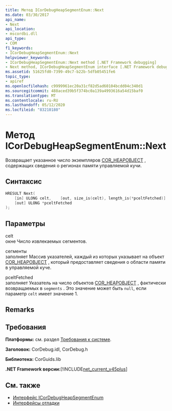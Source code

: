 ```yaml
---
title: Метод ICorDebugHeapSegmentEnum::Next
ms.date: 03/30/2017
api_name:
- Next
api_location:
- mscordbi.dll
api_type:
- COM
f1_keywords:
- ICorDebugHeapSegmentEnum::Next
helpviewer_keywords:
- ICorDebugHeapSegmentEnum::Next method [.NET Framework debugging]
- Next method, ICorDebugHeapSegmentEnum interface [.NET Framework debugging]
ms.assetid: 51625fd0-7399-49c7-b22b-5dfb05451fe6
topic_type:
- apiref
ms.openlocfilehash: c9999961ec20a31cf82d5ad60104bcdd04c340d1
ms.sourcegitcommit: 488aced39b5f374bc0a139a4993616a54d15baf0
ms.translationtype: MT
ms.contentlocale: ru-RU
ms.lasthandoff: 05/12/2020
ms.locfileid: "83210180"
---
```

# <a name="icordebugheapsegmentenumnext-method"></a>Метод ICorDebugHeapSegmentEnum::Next
Возвращает указанное число экземпляров [COR_HEAPOBJECT](cor-heapobject-structure.md) , содержащих сведения о регионах памяти управляемой кучи.  
  
## <a name="syntax"></a>Синтаксис  
  
```cpp  
HRESULT Next(  
    [in] ULONG celt,    [out, size_is(celt), length_is(*pceltFetched)] COR_SEGMENT segments[],
    [out] ULONG *pceltFetched  
);  
```  
  
## <a name="parameters"></a>Параметры  
 celt  
 окне Число извлекаемых сегментов.  
  
 сегменты  
 заполняет Массив указателей, каждый из которых указывает на объект [COR_HEAPOBJECT](cor-heapobject-structure.md) , который предоставляет сведения о области памяти в управляемой куче.  
  
 pceltFetched  
 заполняет Указатель на число объектов [COR_HEAPOBJECT](cor-heapobject-structure.md) , фактически возвращаемых в `segments` . Это значение может быть `null`, если параметр `celt` имеет значение 1.  
  
## <a name="remarks"></a>Remarks  
  
## <a name="requirements"></a>Требования  
 **Платформы:** см. раздел [Требования к системе](../../get-started/system-requirements.md).  
  
 **Заголовок:** CorDebug.idl, CorDebug.h  
  
 **Библиотека:** CorGuids.lib  
  
 **.NET Framework версии:**[!INCLUDE[net_current_v45plus](../../../../includes/net-current-v45plus-md.md)]  
  
## <a name="see-also"></a>См. также

- [Интерфейс ICorDebugHeapSegmentEnum](icordebugheapsegmentenum-interface.md)
- [Интерфейсы отладки](debugging-interfaces.md)
